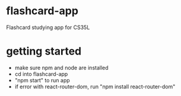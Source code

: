 # flashcard-app
Flashcard studying app for CS35L

# getting started
- make sure npm and node are installed 
- cd into flashcard-app
- "npm start" to run app
- if error with react-router-dom, run "npm install react-router-dom"
